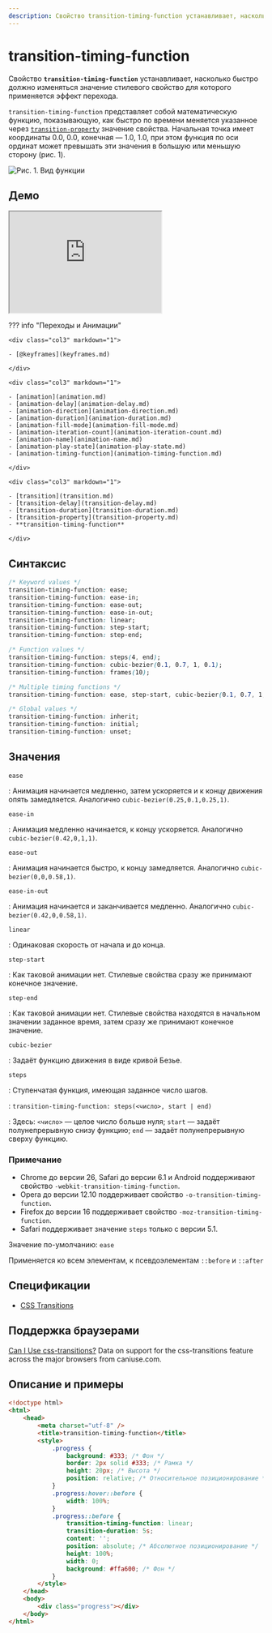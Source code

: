```yaml
---
description: Свойство transition-timing-function устанавливает, насколько быстро должно изменяться значение стилевого свойство для которого применяется эффект перехода
---
```


# transition-timing-function

Свойство **`transition-timing-function`** устанавливает, насколько быстро должно изменяться значение стилевого свойство для которого применяется эффект перехода.

`transition-timing-function` представляет собой математическую функцию, показывающую, как быстро по времени меняется указанное через [`transition-property`](transition-property.md) значение свойства. Начальная точка имеет координаты 0.0, 0.0, конечная — 1.0, 1.0, при этом функция по оси ординат может превышать эти значения в большую или меньшую сторону (рис. 1).

![Рис. 1. Вид функции](css_timing-function-1_1.png)

## Демо

<iframe class="interactive is-default-height" height="200" src="https://interactive-examples.mdn.mozilla.net/pages/css/transition-timing-function.html" title="MDN Web Docs Interactive Example" loading="lazy" data-readystate="complete"></iframe>

??? info "Переходы и Анимации"

    <div class="col3" markdown="1">

    - [@keyframes](keyframes.md)

    </div>

    <div class="col3" markdown="1">

    - [animation](animation.md)
    - [animation-delay](animation-delay.md)
    - [animation-direction](animation-direction.md)
    - [animation-duration](animation-duration.md)
    - [animation-fill-mode](animation-fill-mode.md)
    - [animation-iteration-count](animation-iteration-count.md)
    - [animation-name](animation-name.md)
    - [animation-play-state](animation-play-state.md)
    - [animation-timing-function](animation-timing-function.md)

    </div>

    <div class="col3" markdown="1">

    - [transition](transition.md)
    - [transition-delay](transition-delay.md)
    - [transition-duration](transition-duration.md)
    - [transition-property](transition-property.md)
    - **transition-timing-function**

    </div>

## Синтаксис

```css
/* Keyword values */
transition-timing-function: ease;
transition-timing-function: ease-in;
transition-timing-function: ease-out;
transition-timing-function: ease-in-out;
transition-timing-function: linear;
transition-timing-function: step-start;
transition-timing-function: step-end;

/* Function values */
transition-timing-function: steps(4, end);
transition-timing-function: cubic-bezier(0.1, 0.7, 1, 0.1);
transition-timing-function: frames(10);

/* Multiple timing functions */
transition-timing-function: ease, step-start, cubic-bezier(0.1, 0.7, 1, 0.1);

/* Global values */
transition-timing-function: inherit;
transition-timing-function: initial;
transition-timing-function: unset;
```

## Значения

`ease`

: Анимация начинается медленно, затем ускоряется и к концу движения опять замедляется. Аналогично `cubic-bezier(0.25,0.1,0.25,1)`.

`ease-in`

: Анимация медленно начинается, к концу ускоряется. Аналогично `cubic-bezier(0.42,0,1,1)`.

`ease-out`

: Анимация начинается быстро, к концу замедляется. Аналогично `cubic-bezier(0,0,0.58,1)`.

`ease-in-out`

: Анимация начинается и заканчивается медленно. Аналогично `cubic-bezier(0.42,0,0.58,1)`.

`linear`

: Одинаковая скорость от начала и до конца.

`step-start`

: Как таковой анимации нет. Стилевые свойства сразу же принимают конечное значение.

`step-end`

: Как таковой анимации нет. Стилевые свойства находятся в начальном значении заданное время, затем сразу же принимают конечное значение.

`cubic-bezier`

: Задаёт функцию движения в виде кривой Безье.

`steps`

: Ступенчатая функция, имеющая заданное число шагов.

: `transition-timing-function: steps(<число>, start | end)`

: Здесь: `<число>` — целое число больше нуля; `start` — задаёт полунепрерывную снизу функцию; `end` — задаёт полунепрерывную сверху функцию.

### Примечание

-   Chrome до версии 26, Safari до версии 6.1 и Android поддерживают свойство `-webkit-transition-timing-function`.
-   Opera до версии 12.10 поддерживает свойство `-o-transition-timing-function`.
-   Firefox до версии 16 поддерживает свойство `-moz-transition-timing-function`.
-   Safari поддерживает значение `steps` только с версии 5.1.

Значение по-умолчанию: `ease`

Применяется ко всем элементам, к псевдоэлементам `::before` и `::after`

## Спецификации

-   [CSS Transitions](http://dev.w3.org/csswg/css-transitions/#transition-timing-function)

## Поддержка браузерами

<p class="ciu_embed" data-feature="css-transitions" data-periods="future_1,current,past_1,past_2">
  <a href="http://caniuse.com/#feat=css-transitions">Can I Use css-transitions?</a> Data on support for the css-transitions feature across the major browsers from caniuse.com.
</p>

## Описание и примеры

```html
<!doctype html>
<html>
    <head>
        <meta charset="utf-8" />
        <title>transition-timing-function</title>
        <style>
            .progress {
                background: #333; /* Фон */
                border: 2px solid #333; /* Рамка */
                height: 20px; /* Высота */
                position: relative; /* Относительное позиционирование */
            }
            .progress:hover::before {
                width: 100%;
            }
            .progress::before {
                transition-timing-function: linear;
                transition-duration: 5s;
                content: '';
                position: absolute; /* Абсолютное позиционирование */
                height: 100%;
                width: 0;
                background: #ffa600; /* Фон */
            }
        </style>
    </head>
    <body>
        <div class="progress"></div>
    </body>
</html>
```
